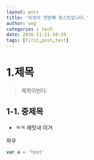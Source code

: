 ```yaml
---
layout: post
title: '이것이 첫번째 포스트입니다.'
author: ung
categories : tech
date: 2016-11-21 10:29
tags: [first,post,test]
---
```


# 1.제목
>제목이빈다.

## 1-1. 중제목
- ㅋㅋ 재밋내 이거

와우

```` javascript
var a = 'test'
````

